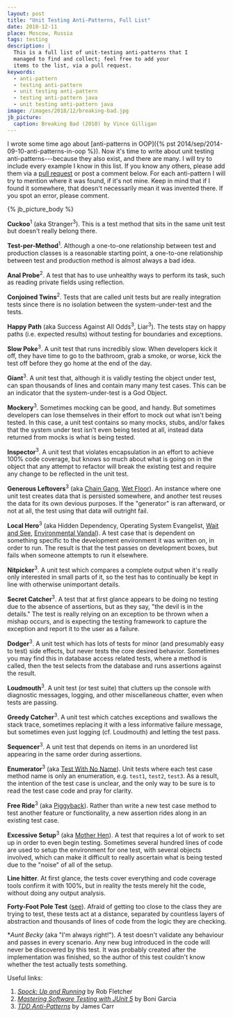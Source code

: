 ```yaml
---
layout: post
title: "Unit Testing Anti-Patterns, Full List"
date: 2018-12-11
place: Moscow, Russia
tags: testing
description: |
  This is a full list of unit-testing anti-patterns that I
  managed to find and collect; feel free to add your
  items to the list, via a pull request.
keywords:
  - anti-pattern
  - testing anti-pattern
  - unit testing anti-pattern
  - testing anti-pattern java
  - unit testing anti-pattern java
image: /images/2018/12/breaking-bad.jpg
jb_picture:
  caption: Breaking Bad (2010) by Vince Gilligan
---
```


I wrote some time ago about [anti-patterns in OOP]({% pst 2014/sep/2014-09-10-anti-patterns-in-oop %}).
Now it's time to write about unit testing anti-patterns---because they also exist, and there are many.
I will try to include every example I know in this list. If you know any
others, please add them via a [pull request](https://github.com/yegor256/blog) or
post a comment below. For each anti-pattern I will try to mention where it
was found, if it's not mine. Keep in mind that if I found it somewhere, that doesn't necessarily mean it
was invented there. If you spot an error, please comment.

<!--more-->

{% jb_picture_body %}

**Cuckoo**<sup>1</sup> (aka Stranger<sup>3</sup>).
This is a test method that sits in the same unit test but doesn't really belong there.

**Test-per-Method**<sup>1</sup>.
Although a one-to-one relationship between test and production classes is
a reasonable starting point, a one-to-one relationship between test
and production method is almost always a bad idea.

**Anal Probe**<sup>2</sup>.
A test that has to use unhealthy ways to perform its task, such as
reading private fields using reflection.

**Conjoined Twins**<sup>2</sup>.
Tests that are called unit tests but are really integration tests
since there is no isolation between the system-under-test and the
tests.

**Happy Path** (aka Success Against All Odds<sup>3</sup>, Liar<sup>3</sup>).
The tests stay on happy paths (i.e. expected results) without testing
for boundaries and exceptions.

**Slow Poke**<sup>3</sup>.
A unit test that runs incredibly slow. When developers kick it off, they
have time to go to the bathroom, grab a smoke, or worse, kick the test off before
they go home at the end of the day.

**Giant**<sup>3</sup>.
A unit test that, although it is validly testing the object under test,
can span thousands of lines and contain many many test cases. This
can be an indicator that the system-under-test is a God Object.

**Mockery**<sup>3</sup>.
Sometimes mocking can be good, and handy. But sometimes developers can
lose themselves in their effort to mock out what isn't being tested.
In this case, a unit test contains so many mocks, stubs, and/or fakes that
the system under test isn't even being tested at all, instead
data returned from mocks is what is being tested.

**Inspector**<sup>3</sup>.
A unit test that violates encapsulation in an effort to achieve 100%
code coverage, but knows so much about what is going on in the object
that any attempt to refactor will break the existing test and require
any change to be reflected in the unit test.

**Generous Leftovers**<sup>3</sup> (aka [Chain Gang](https://stackoverflow.com/a/333814/187141),
[Wet Floor](https://stackoverflow.com/a/2150985/187141)).
An instance where one unit test creates data that is persisted somewhere,
and another test reuses the data for its own devious purposes. If the
"generator" is ran afterward, or not at all, the test using that
data will outright fail.

**Local Hero**<sup>3</sup> (aka Hidden Dependency, Operating System Evangelist,
[Wait and See](https://stackoverflow.com/a/339339/187141), [Environmental Vandal](https://stackoverflow.com/a/339297/187141)).
A test case that is dependent on something specific to the development environment
it was written on, in order to run. The result is that the test passes
on development boxes, but fails when someone attempts to run it elsewhere.

**Nitpicker**<sup>3</sup>.
A unit test which compares a complete output when it's really only interested
in small parts of it, so the test has to continually be kept
in line with otherwise unimportant details.

**Secret Catcher**<sup>3</sup>.
A test that at first glance appears to be doing no testing due
to the absence of assertions, but as they say, "the devil is in the details."
The test is really relying on an exception to be thrown when a mishap
occurs, and is expecting the testing framework to capture the exception
and report it to the user as a failure.

**Dodger**<sup>3</sup>.
A unit test which has lots of tests for minor (and presumably easy to test)
side effects, but never tests the core desired behavior. Sometimes you
may find this in database access related tests, where a method is
called, then the test selects from the database and runs assertions against the result.

**Loudmouth**<sup>3</sup>.
A unit test (or test suite) that clutters up the console with diagnostic
messages, logging, and other miscellaneous chatter, even when
tests are passing.

**Greedy Catcher**<sup>3</sup>.
A unit test which catches exceptions and swallows the stack trace, sometimes
replacing it with a less informative failure message, but sometimes even just
logging (cf. Loudmouth) and letting the test pass.

**Sequencer**<sup>3</sup>.
A unit test that depends on items in an unordered list appearing
in the same order during assertions.

**Enumerator**<sup>3</sup> (aka [Test With No Name](https://stackoverflow.com/a/336766/187141)).
Unit tests where each test case method name is only an enumeration,
e.g. `test1`, `test2`, `test3`. As a result, the intention of the
test case is unclear, and the only way to be sure is to read
the test case code and pray for clarity.

**Free Ride**<sup>3</sup> (aka [Piggyback](https://stackoverflow.com/a/333883/187141)).
Rather than write a new test case method to test another feature
or functionality, a new assertion rides along in an existing test case.

**Excessive Setup**<sup>3</sup> (aka [Mother Hen](https://stackoverflow.com/a/333909/187141)).
A test that requires a lot of work to set up in order to even begin testing.
Sometimes several hundred lines of code are used to setup the environment for one test,
with several objects involved, which can make it difficult to really ascertain
what is being tested due to the "noise" of all of the setup.

**Line hitter**.
At first glance, the tests cover everything and code coverage tools
confirm it with 100%, but in reality the tests merely hit the code,
without doing any output analysis.

**Forty-Foot Pole Test** ([see](https://stackoverflow.com/a/339247/187141)).
Afraid of getting too close to the class they are trying to test, these tests
act at a distance, separated by countless layers of abstraction
and thousands of lines of code from the logic they are checking.

**Aunt Becky* (aka "I'm always right!").
A test doesn't validate any behaviour and passes in every scenario. Any new bug introduced
in the code will never be discovered by this test. It was probably created after the 
implementation was finished, so the author of this test couldn't know whether the test
actually tests something.

Useful links:

  1. [_Spock: Up and Running_](https://amzn.to/2BaAKRB) by Rob Fletcher
  2. [_Mastering Software Testing with JUnit 5_](https://amzn.to/2DpkFc6) by Boni Garcia
  3. [_TDD Anti-Patterns_](http://archive.is/3acB#selection-119.0-119.17) by James Carr
